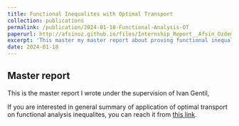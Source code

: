 ```yaml
---
title: Functional Inequalites with Optimal Transport
collection: publications
permalink: /publication/2024-01-18-Functional-Analysis-OT
paperurl: http://afsinoz.github.io/files/Internship_Report__Afsin_Ozdemir_.pdf
excerpt: 'This master my master report about proving functional inequalities with optimal transport approaches'
date: 2024-01-18
---
```

## Master report 

This is the master report I wrote under the supervision of Ivan Gentil,

If you are interested in general summary of application of optimal transport on functional analysis inequalites, you can reach it from [this link](http://afsinoz.github.io/files/Internship_Report__Afsin_Ozdemir_.pdf). 